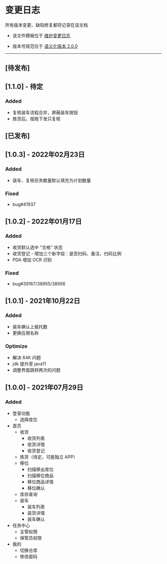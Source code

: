 # 变更日志

所有版本变更、缺陷修复都将记录在该文档

- 该文件模板位于 [维护变更日志](https://keepachangelog.com/zh-CN/1.0.0/)

- 版本号规范位于 [语义化版本 2.0.0](https://semver.org/spec/v2.0.0.html)

---

## [待发布]
## [1.1.0] - 待定
### Added
- 复核装车流程合并，屏蔽装车按钮
- 拣货后，按拖下发只复核

## [已发布]
## [1.0.3] - 2022年02月23日

### Added
- 装车、复核任务数量默认填充为计划数量

### Fixed
- bug#41937

## [1.0.2] - 2022年01月17日

### Added
- 收货默认选中 "合格" 状态
- 收货登记 - 增加三个新字段：是否扫码、备注、扫码比例
- PDA 增加 OCR 识别

### Fixed
- bug#39167/38955/38956

## [1.0.1] - 2021年10月22日

### Added

- 装车确认上报托数
- 更换应用名称

### Optimize

- 解决 64K 问题
- jdk 提升至 java11
- 调整界面跳转两次的问题

## [1.0.0] - 2021年07月29日

### Added

- 登录功能
  - 选择库位
- 首页
  - 收货
    - 收货列表
    - 收货详情
    - 收货登记
  - 拣货（待定，可能独立 APP）
  - 移位
    - 扫描移出库位
    - 扫描移位商品
    - 移位商品详情
    - 移位确认
  - 库存查询
  - 装车
    - 装车列表
    - 装货详情
    - 装车确认
- 任务中心
  - 主管权限
  - 保管员权限
- 我的
  - 切换仓库
  - 修改密码
